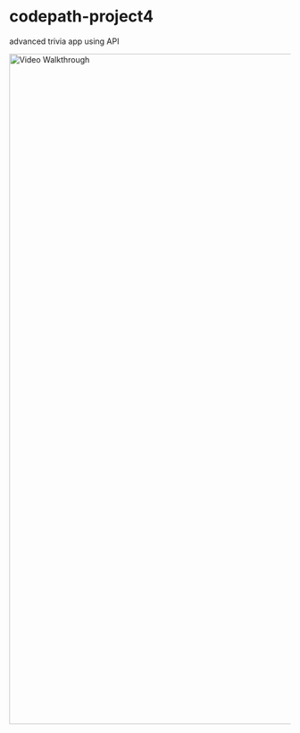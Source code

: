# codepath-project4
advanced trivia app using API

<img src='Untitled.gif' width='1200' alt='Video Walkthrough' />
